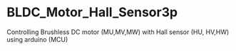 # BLDC_Motor_Hall_Sensor3p
Controlling Brushless DC motor (MU,MV,MW) with Hall sensor (HU, HV,HW) using arduino (MCU)
